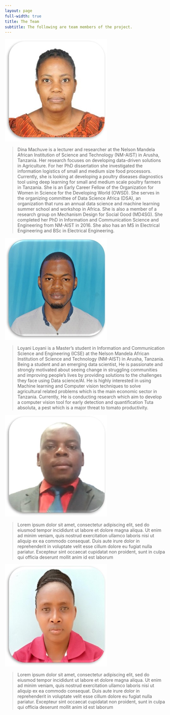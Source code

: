 ```yaml
---
layout: page
full-width: true
title: The Team
subtitle: The following are team members of the project.
---
```

![Dina](/assets/img/Dina.jpg "Dr. Dina Machuve")
>Dina Machuve is a lecturer and researcher at the Nelson Mandela African Institution of Science and Technology (NM-AIST) in Arusha, Tanzania. Her research focuses on developing data-driven solutions in Agriculture. For her PhD dissertation she investigated the information logistics of small and medium size food processors. Currently, she is looking at developing a poultry diseases diagnostics tool using deep learning for small and medium scale poultry farmers in Tanzania. She is an Early Career Fellow of the Organization for Women in Science for the Developing World (OWSD). She serves in the organizing committee of Data Science Africa (DSA), an organization that runs an annual data science and machine learning summer school and workshop in Africa. She is also a member of a research group on Mechanism Design for Social Good (MD4SG). She completed her PhD in Information and Communication Science and Engineering from NM-AIST in 2016. She also has an MS in Electrical Engineering and BSc in Electrical Engineering.

![Loyani](/assets/img/loyani.jpg "Mr. Loyani Loyani")
>Loyani Loyani is a Master’s student in Information and Communication Science and Engineering (ICSE) at the Nelson Mandela African Institution of Science and Technology (NM-AIST) in Arusha, Tanzania. Being a student and an emerging data scientist, He is passionate and strongly motivated about seeing change in struggling communities and improving people’s lives by providing solutions to the challenges they face using Data science/AI. He is highly interested in using Machine learning and Computer vision techniques to solve agricultural related problems which is the main economic sector in Tanzania. Currently, He is conducting research which aim to develop  a computer vision tool for early detection and quantification Tuta absoluta, a pest which is a major threat to tomato productivity.

![Beston](/assets/img/Beston.jpg "Mr. Beston Lufyagila")
>Lorem ipsum dolor sit amet, consectetur adipiscing elit, sed do eiusmod tempor incididunt ut labore et dolore magna aliqua. 
Ut enim ad minim veniam, quis nostrud exercitation ullamco laboris nisi ut aliquip ex ea commodo consequat.
Duis aute irure dolor in reprehenderit in voluptate velit esse cillum dolore eu fugiat nulla pariatur. 
Excepteur sint occaecat cupidatat non proident, sunt in culpa qui officia deserunt mollit anim id est laborum

![Evelyn](/assets/img/Evelyn.jpg "Ms. Evelyn Mshana")
>Lorem ipsum dolor sit amet, consectetur adipiscing elit, sed do eiusmod tempor incididunt ut labore et dolore magna aliqua. 
Ut enim ad minim veniam, quis nostrud exercitation ullamco laboris nisi ut aliquip ex ea commodo consequat.
Duis aute irure dolor in reprehenderit in voluptate velit esse cillum dolore eu fugiat nulla pariatur. 
Excepteur sint occaecat cupidatat non proident, sunt in culpa qui officia deserunt mollit anim id est laborum
